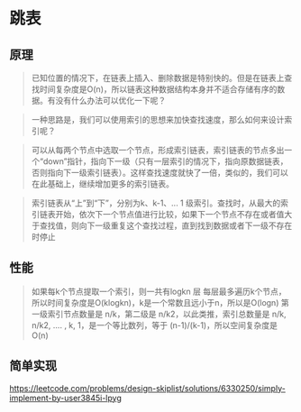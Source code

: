 # 跳表

## 原理
> 已知位置的情况下，在链表上插入、删除数据是特别快的。但是在链表上查找时间复杂度是O(n)，所以链表这种数据结构本身并不适合存储有序的数据。有没有什么办法可以优化一下呢？

> 一种思路是，我们可以使用索引的思想来加快查找速度，那么如何来设计索引呢？

> 可以从每两个节点中选取一个节点，形成索引链表，索引链表的节点多出一个“down”指针，指向下一级（只有一层索引的情况下，指向原数据链表，否则指向下一级索引链表）。这样查找速度就快了一倍，类似的，我们可以在此基础上，继续增加更多的索引链表。

> 索引链表从“上”到“下”，分别为k、k-1、... 1 级索引。查找时，从最大的索引链表开始，依次下一个节点值进行比较，如果下一个节点不存在或者值大于查找值，则向下一级重复这个查找过程，直到找到数据或者下一级不存在时停止

## 性能

> 如果每k个节点提取一个索引，则一共有logkn 层
> 每层最多遍历k个节点，所以时间复杂度是O(klogkn)，k是一个常数且远小于n，所以是O(logn)
> 第一级索引节点数量是 n/k，第二级是 n/k2，以此类推，索引总数量是 n/k, n/k2, .... , k, 1，是一个等比数列，等于 (n-1)/(k-1)，所以空间复杂度是O(n)

## 简单实现

https://leetcode.com/problems/design-skiplist/solutions/6330250/simply-implement-by-user3845i-lpyg